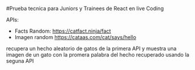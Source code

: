 #Prueba tecnica para Juniors y Trainees de React en live Coding

APIs:
- Facts Random: https://catfact.ninja/fact
- Imagen random https://cataas.com/cat/says/hello

recupera un hecho aleatorio de gatos de la primera API y muestra una imagen de un gato con la promera palabra del hecho recuperado usando la seguna API

